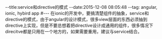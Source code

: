 --title:service和directive的模式
--date:2015-12-08 08:05:48
--tag: angular, ionic, hybird app
#---
在ionic的开发中，要搞清楚组件的抽象，service和directive的模式，由于angular的设计模式，很多view层面的东西必须抽到directive上实现，但是不要总想着把directive设计成通用的组件，很多情况下direcitve都是只用在一个地方的，如果需要重用，建议与service结合。
